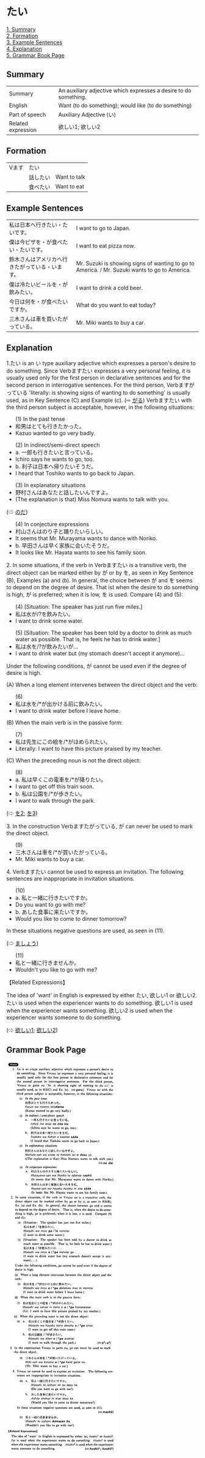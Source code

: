 # たい

[1. Summary](#summary)<br>
[2. Formation](#formation)<br>
[3. Example Sentences](#example-sentences)<br>
[4. Explanation](#explanation)<br>
[5. Grammar Book Page](#grammar-book-page)<br>


## Summary

<table><tr>   <td>Summary</td>   <td>An auxiliary adjective which expresses a desire to do something.</td></tr><tr>   <td>English</td>   <td>Want (to do something); would like (to do something)</td></tr><tr>   <td>Part of speech</td>   <td>Auxiliary Adjective (い)</td></tr><tr>   <td>Related expression</td>   <td>欲しい1; 欲しい2</td></tr></table>

## Formation

<table class="table"> <tbody><tr class="tr head"> <td class="td"><span class="bold"><span>Vます</span></span></td> <td class="td"><span class="concept">たい</span> </td> <td class="td"><span>&nbsp;</span></td> </tr> <tr class="tr"> <td class="td"><span>&nbsp;</span></td> <td class="td"><span>話し<span class="concept">たい</span></span> </td> <td class="td"><span>Want    to talk</span></td> </tr> <tr class="tr"> <td class="td"><span>&nbsp;</span></td> <td class="td"><span>食べ<span class="concept">たい</span></span> </td> <td class="td"><span>Want    to eat</span></td> </tr></tbody></table>

## Example Sentences

<table><tr>   <td>私は日本へ行きたい・たいです。</td>   <td>I want to go to Japan.</td></tr><tr>   <td>僕は今ピザを・が食べたい・たいです。</td>   <td>I want to eat pizza now.</td></tr><tr>   <td>鈴木さんはアメリカへ行きたがっている・います。</td>   <td>Mr. Suzuki is showing signs of wanting to go to America. / Mr. Suzuki wants to go to America.</td></tr><tr>   <td>僕は冷たいビールを・が飲みたい。</td>   <td>I want to drink a cold beer.</td></tr><tr>   <td>今日は何を・が食べたいですか。</td>   <td>What do you want to eat today?</td></tr><tr>   <td>三木さんは車を買いたがっている。</td>   <td>Mr. Miki wants to buy a car.</td></tr></table>

## Explanation

<p>1.<span class="cloze">たい</span> is an い type auxiliary adjective which expresses a person's desire to do something. Since Verbます<span class="cloze">たい</span> expresses a very personal feeling, it is usually used only for the first person in declarative sentences and for the second person in interrogative sentences. For the third person, Verbますがっている 'literally: is showing signs of wanting to do something' is usually used, as in Key Sentence (C) and Example (c). (⇨ <a href="#㊦ がる">がる</a>) Verbます<span class="cloze">たい</span> with the third person subject is acceptable, however, in the following situations:</p>  <ul>(1) In the past tense <div class="divide"></div> <li>和男はとても行き<span class="cloze">たかった</span>。</li> <li>Kazuo wanted to go very badly.</li> </ul>  <ul>(2) In indirect/semi-direct speech <div class="divide"></div> <li>a. 一郎も行き<span class="cloze">たい</span>と言っている。</li> <li>Ichiro says he wants to go, too.</li> <div class="divide"></div> <li>b. 利子は日本へ帰り<span class="cloze">たい</span>そうだ。</li> <li>I heard that Toshiko wants to go back to Japan.</li> </ul>  <ul>(3) In explanatory situations <div class="divide"></div> <li>野村さんはあなたと話し<span class="cloze">たい</span>んですよ。</li> <li>(The explanation is that) Miss Nomura wants to talk with you.</li> </ul>  <p>(⇨ <a href="#㊦ のだ">のだ</a>)</p>  <ul>(4) In conjecture expressions <li>村山さんはのり子と踊り<span class="cloze">たい</span>らしい。</li> <li>It seems that Mr. Murayama wants to dance with Noriko.</li> <div class="divide"></div> <li>b. 早田さんは早く家族に会い<span class="cloze">た</span>そうだ。</li> <li>It looks like Mr. Hayata wants to see his family soon.</li> </ul>  <p>2. In some situations, if the verb in Verbます<span class="cloze">たい</span> is a transitive verb, the direct object can be marked either by が or by を, as seen in Key Sentence (B), Examples (a) and (b). In general, the choice between が and を seems to depend on the degree of desire. That ist when the desire to do something is high, が is preferred; when it is low, を is used. Compare (4) and (5):</p>   <ul>(4) [Situation: The speaker has just run five miles.] <div class="divide"></div> <li>私は水が/?を飲み<span class="cloze">たい</span>。</li> <li>I want to drink some water.</li> </ul>  <ul>(5) [Situation: The speaker has been told by a doctor to drink as much water as possible. That is, he feels he has to drink water.] <div class="divide"></div> <li>私は水を/?が飲み<span class="cloze">たい</span>が…</li> <li>I want to drink water but (my stomach doesn't accept it anymore)...</li> </ul>  <p>Under the following conditions, が cannot be used even if the degree of desire is high.</p>  <p>(A) When a long element intervenes between the direct object and the verb:</p>  <ul>(6) <li>私は水を/*が出かける前に飲み<span class="cloze">たい</span>。</li> <li>I want to drink water before I leave home.</li> </ul>  <p>(B) When the main verb is in the passive form:</p>  <ul>(7) <li>私は先生にこの絵を/*がほめられ<span class="cloze">たい</span>。</li> <li>Literally: I want to have this picture praised by my teacher.</li> </ul>  <p>(C) When the preceding noun is not the direct object:</p>  <ul>(8)  <li>a. 私は早くこの電車を/*が降り<span class="cloze">たい</span>。</li> <li>I want to get off this train soon.</li> <div class="divide"></div> <li>b. 私は公園を/*が歩き<span class="cloze">たい</span>。</li> <li>I want to walk through the park.</li> </ul>  <p>(⇨ <a href="#㊦ を (2)">を2</a>; <a href="#㊦ を (3)">を3</a>)</p>  <p>3. In the construction Verbますたがっている, が can never be used to mark the direct object.</p>  <ul>(9) <li>三木さんは車を/*が買いたがっている。</li> <li>Mr. Miki wants to buy a car.</li> </ul>  <p>4. Verbます<span class="cloze">たい</span> cannot be used to express an invitation. The following sentences are inappropriate in invitation situations.</p>  <ul>(10) <li>a. 私と一緒に行き<span class="cloze">たい</span>ですか。</li> <li>Do you want to go with me?</li> <div class="divide"></div> <li>b. あした食事に来<span class="cloze">たい</span>ですか。</li> <li>Would you like to come to dinner tomorrow?</li> </ul>  <p>In these situations negative questions are used, as seen in (11).</p>  <p>(⇨ <a href="#㊦ ましょう">ましょう</a>)</p>  <ul>(11) <li>私と一緒に行きませんか。</li> <li>Wouldn't you like to go with me?</li> </ul>  <p>【Related Expressions】</p>  <p>The idea of 'want' in English is expressed by either <span class="cloze">たい</span>, 欲しい1 or 欲しい2. <span class="cloze">たい</span> is used when the experiencer wants to do something. 欲しい1 is used when the experiencer wants something. 欲しい2 is used when the experiencer wants someone to do something.</p>   <p>(⇨ <a href="#㊦ 欲しい・ほしい (1)">欲しい1</a>; <a href="#㊦ 欲しい・ほしい (2)">欲しい2</a>)</p>

## Grammar Book Page

![](../img/Basicたい.png)

